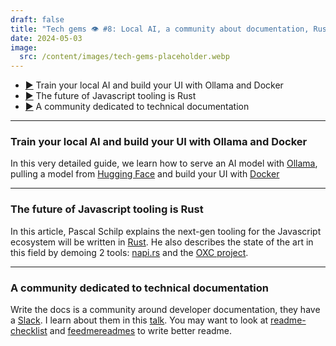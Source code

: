 ```yaml
---
draft: false
title: "Tech gems 👁️ #8: Local AI, a community about documentation, Rust x Javascript"
date: 2024-05-03
image:
  src: /content/images/tech-gems-placeholder.webp
---
```


- [▶️](#train-your-local-ai-and-build-your-ui-with-ollama-and-docker) Train your local AI and build your UI with Ollama and Docker
- [▶️](#the-future-of-javascript-tooling-is-rust) The future of Javascript tooling is Rust
- [▶️](#a-community-dedicated-to-technical-documentation) A community dedicated to technical documentation

<!-- more -->

---

### Train your local AI and build your UI with Ollama and Docker

<RichLink href="https://pyimagesearch.com/2024/05/20/inside-look-exploring-ollama-for-on-device-ai/
" title="Inside Look: Exploring Ollama for On-Device AI
"></RichLink>


In this very detailed guide, we learn how to serve an AI model with [Ollama](https://ollama.com/), pulling a model from [Hugging Face](https://huggingface.co/models) and build your UI with [Docker](https://www.docker.com/)

---

### The future of Javascript tooling is Rust

<RichLink href="https://thepassle.netlify.app/blog/rustify-your-js-tooling" title="Rustify your js tooling"></RichLink>

In this article, Pascal Schilp explains the next-gen tooling for the Javascript ecosystem will be written in [Rust](https://www.rust-lang.org/). He also describes the state of the art in this field by demoing 2 tools: [napi.rs](https://napi.rs/) and the [OXC project](https://oxc-project.github.io/).

---

### A community dedicated to technical documentation

<RichLink href="https://www.writethedocs.org/guide/" title="writethedocs.org"></RichLink>

Write the docs is a community around developer documentation, they have a [Slack](https://www.writethedocs.org/slack/). I learn about them in this [talk](https://www.youtube.com/watch?v=Jd8k4s7O3GM). You may want to look at [readme-checklist](https://github.com/ddbeck/readme-checklist) and [feedmereadmes](https://github.com/LappleApple/feedmereadmes) to write better readme.

